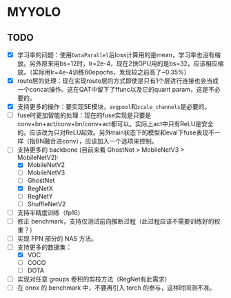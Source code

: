 # MYYOLO

## TODO

- [x] 学习率的问题：使用`DataParallel`后loss计算用的是mean，学习率也没有缩放。另外原来用bs=12时，lr=2e-4，现在2快GPU用的是bs=32，应该相应缩放。（实际用lr=4e-4训练60epochs，发现较之前高了~0.35%）
- [x] route层的处理：现在实现route层的方式即使是只有1个层进行连接也会当成一个concat操作。这在QAT中留下了ffunc以及它的quant param，这是不必要的。
- [x] 支持更多的操作：要实现SE模块，`avgpool`和`scale_channels`是必要的。
- [ ] fuse时更加智能的处理：现在的fuse实现是只要是conv+bn+act/conv+bn/conv+act都可以。实际上act中只有ReLU是安全的。应该改为只对ReLU起效。另外train状态下的模型和eval下fuse表现不一样（指BN融合进conv），应该加入一个选项来控制。
- [ ] 支持更多的 backbone (目前来看 GhostNet > MobileNetV3 > MobileNetV2):
    + [x] MobileNetV2
    + [ ] MobileNetV3
    + [ ] GhostNet
    + [x] RegNetX
    + [ ] RegNetY
    + [ ] ShuffleNetV2
- [ ] 支持半精度训练（fp16）
- [ ] 修正 benchmark，支持仅测试前向推断过程（此过程应该不需要训练好的权重？）
- [ ] 实现 FPN 部分的 NAS 方法。
- [ ] 支持更多的数据集：
    + [x] VOC
    + [ ] COCO
    + [ ] DOTA
- [ ] 实现对任意 groups 卷积的剪枝方法（RegNet有此需求）
- [ ] 在 onnx 的 benchmark 中，不要再引入 torch 的参与，这样时间测不准。